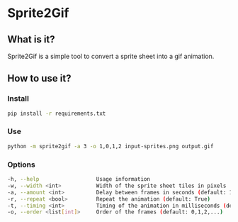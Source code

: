 # Sprite2Gif

## What is it?

Sprite2Gif is a simple tool to convert a sprite sheet into a gif animation.

## How to use it?

### Install

```bash
pip install -r requirements.txt
```

### Use

```bash
python -m sprite2gif -a 3 -o 1,0,1,2 input-sprites.png output.gif
```

### Options

```bash
-h, --help                  Usage information
-w, --width <int>           Width of the sprite sheet tiles in pixels
-a, --amount <int>          Delay between frames in seconds (default: 1)
-r, --repeat <bool>         Repeat the animation (default: True)
-t, --timing <int>          Timing of the animation in milliseconds (default: 200)
-o, --order <list[int]>     Order of the frames (default: 0,1,2,...)
```
